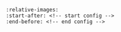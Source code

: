 ```{include} ../../README.md
:relative-images:
:start-after: <!-- start config -->
:end-before: <!-- end config -->
```
